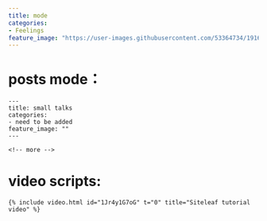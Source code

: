 ```yaml
---
title: mode
categories:
- Feelings
feature_image: "https://user-images.githubusercontent.com/53364734/191680041-3352d56c-bf95-4fe7-b917-5a07bdb7621d.png"
---
```

# posts mode：

```
---
title: small talks
categories:
- need to be added
feature_image: ""
---

<!-- more -->
```

# video scripts:

```
{% include video.html id="1Jr4y1G7oG" t="0" title="Siteleaf tutorial video" %}
```
